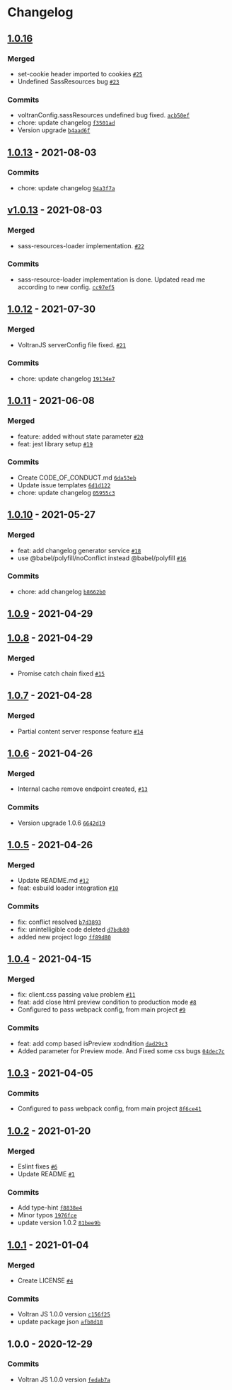 # Changelog

## [1.0.16](https://github.com/hepsiburada/VoltranJS/compare/1.0.13...1.0.16)

### Merged

- set-cookie header imported to cookies [`#25`](https://github.com/hepsiburada/VoltranJS/pull/25)
- Undefined SassResources bug [`#23`](https://github.com/hepsiburada/VoltranJS/pull/23)

### Commits

- voltranConfig.sassResources undefined bug fixed. [`acb50ef`](https://github.com/hepsiburada/VoltranJS/commit/acb50efb72227a759663eef15be48afc4b26e132)
- chore: update changelog [`f3501ad`](https://github.com/hepsiburada/VoltranJS/commit/f3501ad944fe8f186acdce498e82ec131e09ff51)
- Version upgrade [`b4aad6f`](https://github.com/hepsiburada/VoltranJS/commit/b4aad6f1cbc30c22c547529e9f86bd267f0559b1)

## [1.0.13](https://github.com/hepsiburada/VoltranJS/compare/v1.0.13...1.0.13) - 2021-08-03

### Commits

- chore: update changelog [`94a3f7a`](https://github.com/hepsiburada/VoltranJS/commit/94a3f7a0e76363fd6fc7fb22bd80dd5f34b228d9)

## [v1.0.13](https://github.com/hepsiburada/VoltranJS/compare/1.0.12...v1.0.13) - 2021-08-03

### Merged

- sass-resources-loader implementation. [`#22`](https://github.com/hepsiburada/VoltranJS/pull/22)

### Commits

- sass-resource-loader implementation is done. Updated read me according to new config. [`cc97ef5`](https://github.com/hepsiburada/VoltranJS/commit/cc97ef506b03be4db82c0044b12301a22eb97085)

## [1.0.12](https://github.com/hepsiburada/VoltranJS/compare/1.0.11...1.0.12) - 2021-07-30

### Merged

- VoltranJS serverConfig file fixed. [`#21`](https://github.com/hepsiburada/VoltranJS/pull/21)

### Commits

- chore: update changelog [`19134e7`](https://github.com/hepsiburada/VoltranJS/commit/19134e71989fe79328c8157b7ceb46bbc9afb7ef)

## [1.0.11](https://github.com/hepsiburada/VoltranJS/compare/1.0.10...1.0.11) - 2021-06-08

### Merged

- feature: added without state parameter [`#20`](https://github.com/hepsiburada/VoltranJS/pull/20)
- feat: jest library setup [`#19`](https://github.com/hepsiburada/VoltranJS/pull/19)

### Commits

- Create CODE_OF_CONDUCT.md [`6da53eb`](https://github.com/hepsiburada/VoltranJS/commit/6da53ebcf849a8460619e77173cda485b6267c89)
- Update issue templates [`6d1d122`](https://github.com/hepsiburada/VoltranJS/commit/6d1d122c790a1a1fe5f66f6c1f2c337ced793e16)
- chore: update changelog [`05955c3`](https://github.com/hepsiburada/VoltranJS/commit/05955c343471d27e797c472c09811410d56fdb7d)

## [1.0.10](https://github.com/hepsiburada/VoltranJS/compare/1.0.9...1.0.10) - 2021-05-27

### Merged

- feat: add changelog generator service [`#18`](https://github.com/hepsiburada/VoltranJS/pull/18)
- use @babel/polyfill/noConflict instead @babel/polyfill [`#16`](https://github.com/hepsiburada/VoltranJS/pull/16)

### Commits

- chore: add changelog [`b8662b0`](https://github.com/hepsiburada/VoltranJS/commit/b8662b05673537883ba45576cf1e2d357bb0e5e0)

## [1.0.9](https://github.com/hepsiburada/VoltranJS/compare/1.0.8...1.0.9) - 2021-04-29

## [1.0.8](https://github.com/hepsiburada/VoltranJS/compare/1.0.7...1.0.8) - 2021-04-29

### Merged

- Promise catch chain fixed [`#15`](https://github.com/hepsiburada/VoltranJS/pull/15)

## [1.0.7](https://github.com/hepsiburada/VoltranJS/compare/1.0.6...1.0.7) - 2021-04-28

### Merged

- Partial content server response feature [`#14`](https://github.com/hepsiburada/VoltranJS/pull/14)

## [1.0.6](https://github.com/hepsiburada/VoltranJS/compare/1.0.5...1.0.6) - 2021-04-26

### Merged

- Internal cache remove endpoint created, [`#13`](https://github.com/hepsiburada/VoltranJS/pull/13)

### Commits

- Version upgrade 1.0.6 [`6642d19`](https://github.com/hepsiburada/VoltranJS/commit/6642d19e99a8d772d8dff1325e8078c653fc7d29)

## [1.0.5](https://github.com/hepsiburada/VoltranJS/compare/1.0.4...1.0.5) - 2021-04-26

### Merged

- Update README.md [`#12`](https://github.com/hepsiburada/VoltranJS/pull/12)
- feat: esbuild loader integration [`#10`](https://github.com/hepsiburada/VoltranJS/pull/10)

### Commits

- fix: conflict resolved [`b7d3893`](https://github.com/hepsiburada/VoltranJS/commit/b7d3893f4cdf5281ed443f49a61ab5eb378fa8ee)
- fix: unintelligible code deleted [`d7bdb80`](https://github.com/hepsiburada/VoltranJS/commit/d7bdb800f378d1aa24d91262ca8add0305b0217d)
- added new project logo [`ff89d80`](https://github.com/hepsiburada/VoltranJS/commit/ff89d80c17b6a159f22f4565c26716b043ac7c80)

## [1.0.4](https://github.com/hepsiburada/VoltranJS/compare/1.0.3...1.0.4) - 2021-04-15

### Merged

- fix: client.css passing value problem [`#11`](https://github.com/hepsiburada/VoltranJS/pull/11)
- feat: add close html preview condition to production mode [`#8`](https://github.com/hepsiburada/VoltranJS/pull/8)
- Configured to pass webpack config, from main project [`#9`](https://github.com/hepsiburada/VoltranJS/pull/9)

### Commits

- feat: add comp based isPreview xodndition [`dad29c3`](https://github.com/hepsiburada/VoltranJS/commit/dad29c3b1c6edb6d07af7e697c983be34f3c025e)
- Added parameter for Preview mode. And Fixed some css bugs [`04dec7c`](https://github.com/hepsiburada/VoltranJS/commit/04dec7c4529130400612c4fd1f17292381f48fc1)

## [1.0.3](https://github.com/hepsiburada/VoltranJS/compare/1.0.2...1.0.3) - 2021-04-05

### Commits

- Configured to pass webpack config, from main project [`8f6ce41`](https://github.com/hepsiburada/VoltranJS/commit/8f6ce414035fcb1d850a3417f10bacf46735b691)

## [1.0.2](https://github.com/hepsiburada/VoltranJS/compare/1.0.1...1.0.2) - 2021-01-20

### Merged

- Eslint fixes [`#6`](https://github.com/hepsiburada/VoltranJS/pull/6)
- Update README [`#1`](https://github.com/hepsiburada/VoltranJS/pull/1)

### Commits

- Add type-hint [`f8838e4`](https://github.com/hepsiburada/VoltranJS/commit/f8838e422e3c08ac563bafe7064937c089c0cb4c)
- Minor typos [`1976fce`](https://github.com/hepsiburada/VoltranJS/commit/1976fce2766cb7c2055c6af56dbd3d4a4dafecd1)
- update version 1.0.2 [`81bee9b`](https://github.com/hepsiburada/VoltranJS/commit/81bee9b1865fbf2c8f1926bd8617c180d0995d14)

## [1.0.1](https://github.com/hepsiburada/VoltranJS/compare/1.0.0...1.0.1) - 2021-01-04

### Merged

- Create LICENSE [`#4`](https://github.com/hepsiburada/VoltranJS/pull/4)

### Commits

- Voltran JS 1.0.0 version [`c156f25`](https://github.com/hepsiburada/VoltranJS/commit/c156f254b92cb218a44fad9f0b00cc55213f8096)
- update package json [`afb8d18`](https://github.com/hepsiburada/VoltranJS/commit/afb8d18d540fa9de751bc2ecdcbce5fc7681e7f3)

## 1.0.0 - 2020-12-29

### Commits

- Voltran JS 1.0.0 version [`fedab7a`](https://github.com/hepsiburada/VoltranJS/commit/fedab7a0f70772f91278c2cb752e7c91ee09a7e9)
